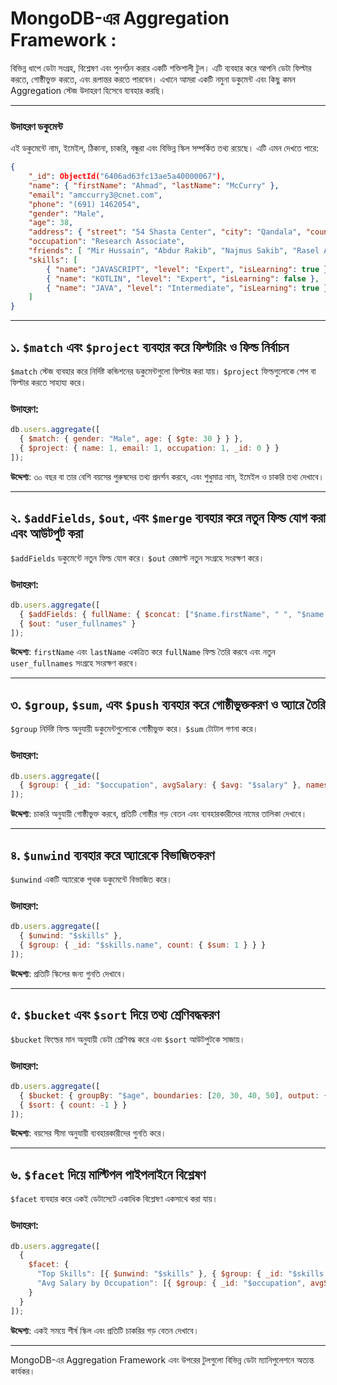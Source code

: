 # MongoDB-এর Aggregation Framework :

বিভিন্ন ধাপে ডেটা সংগ্রহ, বিশ্লেষণ এবং পুনর্গঠন করার একটি শক্তিশালী টুল। এটি ব্যবহার করে আপনি ডেটা ফিল্টার করতে, গোষ্ঠীভুক্ত করতে, এবং রূপান্তর করতে পারবেন। এখানে আমরা একটি নমুনা ডকুমেন্ট এবং কিছু কমন Aggregation স্টেজ উদাহরণ হিসেবে ব্যবহার করছি।

---

### উদাহরণ ডকুমেন্ট
এই ডকুমেন্টে নাম, ইমেইল, ঠিকানা, চাকরি, বন্ধুরা এবং বিভিন্ন স্কিল সম্পর্কিত তথ্য রয়েছে। এটি এমন দেখতে পারে:

```json
{
    "_id": ObjectId("6406ad63fc13ae5a40000067"),
    "name": { "firstName": "Ahmad", "lastName": "McCurry" },
    "email": "amccurry3@cnet.com",
    "phone": "(691) 1462054",
    "gender": "Male",
    "age": 38,
    "address": { "street": "54 Shasta Center", "city": "Qandala", "country": "Somalia" },
    "occupation": "Research Associate",
    "friends": [ "Mir Hussain", "Abdur Rakib", "Najmus Sakib", "Rasel Ahmed" ],
    "skills": [
        { "name": "JAVASCRIPT", "level": "Expert", "isLearning": true },
        { "name": "KOTLIN", "level": "Expert", "isLearning": false },
        { "name": "JAVA", "level": "Intermediate", "isLearning": true }
    ]
}
```

---

## ১. `$match` এবং `$project` ব্যবহার করে ফিল্টারিং ও ফিল্ড নির্বাচন
`$match` স্টেজ ব্যবহার করে নির্দিষ্ট কন্ডিশনের ডকুমেন্টগুলো ফিল্টার করা যায়। `$project` ফিল্ডগুলোকে শেপ বা ফিল্টার করতে সাহায্য করে।

### উদাহরণ:
```javascript
db.users.aggregate([
  { $match: { gender: "Male", age: { $gte: 30 } } },
  { $project: { name: 1, email: 1, occupation: 1, _id: 0 } }
]);
```
**উদ্দেশ্য**: ৩০ বছর বা তার বেশি বয়সের পুরুষদের তথ্য প্রদর্শন করবে, এবং শুধুমাত্র নাম, ইমেইল ও চাকরি তথ্য দেখাবে।

---

## ২. `$addFields`, `$out`, এবং `$merge` ব্যবহার করে নতুন ফিল্ড যোগ করা এবং আউটপুট করা
`$addFields` ডকুমেন্টে নতুন ফিল্ড যোগ করে। `$out` রেজাল্ট নতুন সংগ্রহে সংরক্ষণ করে।

### উদাহরণ:
```javascript
db.users.aggregate([
  { $addFields: { fullName: { $concat: ["$name.firstName", " ", "$name.lastName"] } } },
  { $out: "user_fullnames" }
]);
```
**উদ্দেশ্য**: `firstName` এবং `lastName` একত্রিত করে `fullName` ফিল্ড তৈরি করবে এবং নতুন `user_fullnames` সংগ্রহে সংরক্ষণ করবে।

---

## ৩. `$group`, `$sum`, এবং `$push` ব্যবহার করে গোষ্ঠীভুক্তকরণ ও অ্যারে তৈরি
`$group` নির্দিষ্ট ফিল্ড অনুযায়ী ডকুমেন্টগুলোকে গোষ্ঠীভুক্ত করে। `$sum` টোটাল গণনা করে।

### উদাহরণ:
```javascript
db.users.aggregate([
  { $group: { _id: "$occupation", avgSalary: { $avg: "$salary" }, names: { $push: "$name.firstName" } } }
]);
```
**উদ্দেশ্য**: চাকরি অনুযায়ী গোষ্ঠীভুক্ত করবে, প্রতিটি গোষ্ঠীর গড় বেতন এবং ব্যবহারকারীদের নামের তালিকা দেখাবে।

---

## ৪. `$unwind` ব্যবহার করে অ্যারেকে বিভাজিতকরণ
`$unwind` একটি অ্যারেকে পৃথক ডকুমেন্টে বিভাজিত করে।

### উদাহরণ:
```javascript
db.users.aggregate([
  { $unwind: "$skills" },
  { $group: { _id: "$skills.name", count: { $sum: 1 } } }
]);
```
**উদ্দেশ্য**: প্রতিটি স্কিলের জন্য গুনতি দেখাবে।

---

## ৫. `$bucket` এবং `$sort` দিয়ে তথ্য শ্রেণিবদ্ধকরণ
`$bucket` ফিল্ডের মান অনুযায়ী ডেটা শ্রেণিবদ্ধ করে এবং `$sort` আউটপুটকে সাজায়।

### উদাহরণ:
```javascript
db.users.aggregate([
  { $bucket: { groupBy: "$age", boundaries: [20, 30, 40, 50], output: { count: { $sum: 1 } } } },
  { $sort: { count: -1 } }
]);
```
**উদ্দেশ্য**: বয়সের সীমা অনুযায়ী ব্যবহারকারীদের গুনতি করে।

---

## ৬. `$facet` দিয়ে মাল্টিপল পাইপলাইনে বিশ্লেষণ
`$facet` ব্যবহার করে একই ডেটাসেটে একাধিক বিশ্লেষণ একসাথে করা যায়।

### উদাহরণ:
```javascript
db.users.aggregate([
  {
    $facet: {
      "Top Skills": [{ $unwind: "$skills" }, { $group: { _id: "$skills.name", count: { $sum: 1 } } }, { $sort: { count: -1 } }],
      "Avg Salary by Occupation": [{ $group: { _id: "$occupation", avgSalary: { $avg: "$salary" } } }]
    }
  }
]);
```
**উদ্দেশ্য**: একই সময়ে শীর্ষ স্কিল এবং প্রতিটি চাকরির গড় বেতন দেখাবে।

---

MongoDB-এর Aggregation Framework এবং উপরের টুলগুলো বিভিন্ন ডেটা ম্যানিপুলেশনে অত্যন্ত কার্যকর।